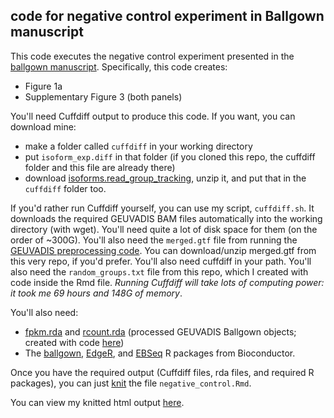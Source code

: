 ## code for negative control experiment in Ballgown manuscript

This code executes the negative control experiment presented in the [ballgown manuscript](http://biorxiv.org/content/early/2014/09/05/003665). Specifically, this code creates:

* Figure 1a
* Supplementary Figure 3 (both panels)

You'll need Cuffdiff output to produce this code. If you want, you can download mine:
* make a folder called `cuffdiff` in your working directory
* put `isoform_exp.diff` in that folder (if you cloned this repo, the cuffdiff folder and this file are already there)
* download [isoforms.read_group_tracking](https://www.dropbox.com/s/uzk9jh8bssgild0/isoforms.read_group_tracking.gz?dl=0), unzip it, and put that in the `cuffdiff` folder too.

If you'd rather run Cuffdiff yourself, you can use my script, `cuffdiff.sh`. It downloads the required GEUVADIS BAM files automatically into the working directory (with wget). You'll need quite a lot of disk space for them (on the order of ~300G). You'll also need the `merged.gtf` file from running the [GEUVADIS preprocessing code](https://github.com/alyssafrazee/ballgown_code/tree/master/GEUVADIS_preprocessing). You can download/unzip merged.gtf from this very repo, if you'd prefer. You'll also need cuffdiff in your path. You'll also need the `random_groups.txt` file from this repo, which I created with code inside the Rmd file. _Running Cuffdiff will take lots of computing power: it took me 69 hours and 148G of memory_. 

You'll also need:

* [fpkm.rda](http://files.figshare.com/1625419/fpkm.rda) and [rcount.rda](http://files.figshare.com/1625424/rcount.rda) (processed GEUVADIS Ballgown objects; created with code [here](https://github.com/alyssafrazee/ballgown_code/tree/master/GEUVADIS_preprocessing))
* The [ballgown](http://www.bioconductor.org/packages/release/bioc/html/ballgown.html), [EdgeR](http://www.bioconductor.org/packages/release/bioc/html/edgeR.html), and [EBSeq](http://www.bioconductor.org/packages/release/bioc/html/EBSeq.html) R packages from Bioconductor.

Once you have the required output (Cuffdiff files, rda files, and required R packages), you can just [knit](http://yihui.name/knitr/) the file `negative_control.Rmd`. 

You can view my knitted html output [here](http://htmlpreview.github.io/?https://github.com/alyssafrazee/ballgown_code/blob/master/negative_control/negative_control.html). 